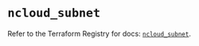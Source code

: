 # `ncloud_subnet`

Refer to the Terraform Registry for docs: [`ncloud_subnet`](https://registry.terraform.io/providers/navercloudplatform/ncloud/4.0.4/docs/resources/subnet).
